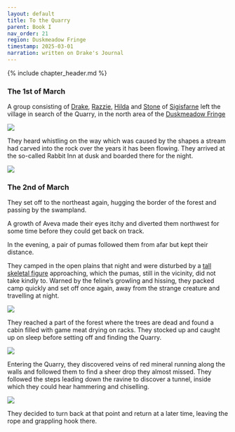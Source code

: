```yaml
---
layout: default
title: To the Quarry
parent: Book I
nav_order: 21
region: Duskmeadow Fringe
timestamp: 2025-03-01
narration: written on Drake's Journal
---
```


{% include chapter_header.md %}

### The 1st of March

A group consisting of [Drake](../../directory/Sigisfarne/Drake.md), [Razzie](../../directory/Sigisfarne/Razvan.md), [Hilda](../../directory/Sigisfarne/Hilda.md) and [Stone](../../directory/Sigisfarne/Stone.md) of [Sigisfarne](../../directory/Sigisfarne/index.md) left the village in search of the Quarry, in the north area of the [Duskmeadow Fringe](../../directory/DuskmeadowFringe/index.md)

![](https://i.imgur.com/Wm39U9u.png)

They heard whistling on the way which was caused by the shapes a stream had carved into the rock over the years it has been flowing.
They arrived at the so-called Rabbit Inn at dusk and boarded there for the night.

![](https://i.imgur.com/J0kh8Zc.png)


### The 2nd of March

They set off to the northeast again, hugging the border of the forest and passing by the swampland.

A growth of Aveva made their eyes itchy and diverted them northwest for some time before they could get back on track.

In the evening, a pair of pumas followed them from afar but kept their distance.

They camped in the open plains that night and were disturbed by a [tall skeletal figure](../../directory/DuskmeadowFringe/TheHunger.md) approaching, which the pumas, still in the vicinity, did not take kindly to. Warned by the feline’s growling and hissing, they packed camp quickly and set off once again, away from the strange creature and travelling at night.

![](https://i.imgur.com/ZBTBM5p.png)

They reached a part of the forest where the trees are dead and found a cabin filled with game meat drying on racks. They stocked up and caught up on sleep before setting off and finding the Quarry.

![](https://i.imgur.com/wa71Lmu.png)

Entering the Quarry, they discovered veins of red mineral running along the walls and followed them to find a sheer drop they almost missed. They followed the steps leading down the ravine to discover a tunnel, inside which they could hear hammering and chiselling.

![](https://i.pinimg.com/736x/4c/45/7e/4c457e9c48d344676721c40b61a54476.jpg)

They decided to turn back at that point and return at a later time, leaving the rope and grappling hook there.
